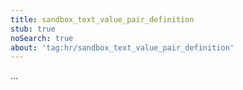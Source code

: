 ```yaml
---
title: sandbox_text_value_pair_definition
stub: true
noSearch: true
about: 'tag:hr/sandbox_text_value_pair_definition'
---
```

  ...
